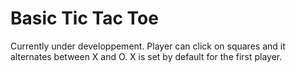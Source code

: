 # Basic Tic Tac Toe

Currently under developpement. Player can click on squares and it alternates between X and O. X is set by default for the first player.
